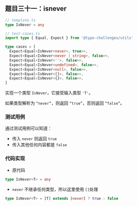 ## 题目三十一：isnever

```ts
// template.ts
type IsNever = any
```

```ts
// test-cases.ts
import type { Equal, Expect } from '@type-challenges/utils'

type cases = [
  Expect<Equal<IsNever<never>, true>>,
  Expect<Equal<IsNever<never | string>, false>>,
  Expect<Equal<IsNever<''>, false>>,
  Expect<Equal<IsNever<undefined>, false>>,
  Expect<Equal<IsNever<null>, false>>,
  Expect<Equal<IsNever<[]>, false>>,
  Expect<Equal<IsNever<{}>, false>>,
]
```

实现一个类型 `IsNever`，它接受输入类型 `'T'`。

如果类型解析为 `“never”`，则返回 `“true”`，否则返回 `“false”`。



### 测试用例

通过测试用例可以知道：

- 传入 `never` 则返回 `true`
- 传入其他任何内容都是 `false`



### 代码实现

- 原代码

```ts
type IsNever<T> = any
```

- `never` 不继承任何类型，所以这里使用 `[]`处理

```ts
type IsNever<T> = [T] extends [never] ? true : false
```













